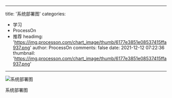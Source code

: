 
---
title: '系统部署图'
categories: 
 - 学习
 - ProcessOn
 - 推荐
headimg: 'https://img.processon.com/chart_image/thumb/6177e3851e08537415ffa937.png'
author: ProcessOn
comments: false
date: 2021-12-12 07:22:36
thumbnail: 'https://img.processon.com/chart_image/thumb/6177e3851e08537415ffa937.png'
---

<div>   
<img class="thumb" alt="系统部署图" src="https://img.processon.com/chart_image/thumb/6177e3851e08537415ffa937.png" referrerpolicy="no-referrer">
<p>系统部署图</p>  
</div>
            